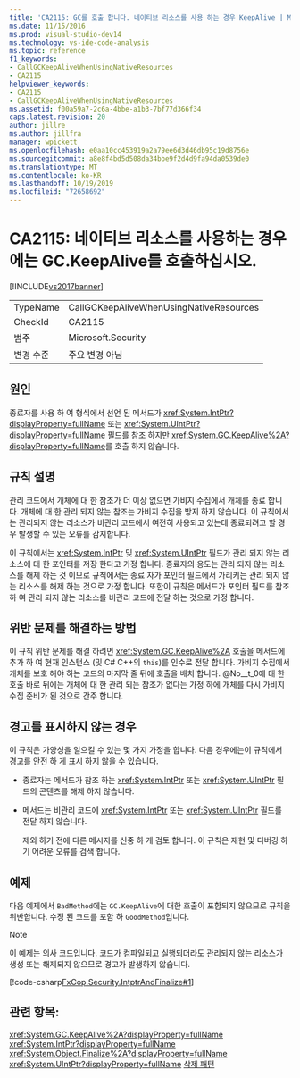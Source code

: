 ```yaml
---
title: 'CA2115: GC를 호출 합니다. 네이티브 리소스를 사용 하는 경우 KeepAlive | Microsoft Docs'
ms.date: 11/15/2016
ms.prod: visual-studio-dev14
ms.technology: vs-ide-code-analysis
ms.topic: reference
f1_keywords:
- CallGCKeepAliveWhenUsingNativeResources
- CA2115
helpviewer_keywords:
- CA2115
- CallGCKeepAliveWhenUsingNativeResources
ms.assetid: f00a59a7-2c6a-4bbe-a1b3-7bf77d366f34
caps.latest.revision: 20
author: jillre
ms.author: jillfra
manager: wpickett
ms.openlocfilehash: e0aa10cc453919a2a79ee6d3d46db95c19d8756e
ms.sourcegitcommit: a8e8f4bd5d508da34bbe9f2d4d9fa94da0539de0
ms.translationtype: MT
ms.contentlocale: ko-KR
ms.lasthandoff: 10/19/2019
ms.locfileid: "72658692"
---
```

# <a name="ca2115-call-gckeepalive-when-using-native-resources"></a>CA2115: 네이티브 리소스를 사용하는 경우에는 GC.KeepAlive를 호출하십시오.
[!INCLUDE[vs2017banner](../includes/vs2017banner.md)]

|||
|-|-|
|TypeName|CallGCKeepAliveWhenUsingNativeResources|
|CheckId|CA2115|
|범주|Microsoft.Security|
|변경 수준|주요 변경 아님|

## <a name="cause"></a>원인
 종료자를 사용 하 여 형식에서 선언 된 메서드가 <xref:System.IntPtr?displayProperty=fullName> 또는 <xref:System.UIntPtr?displayProperty=fullName> 필드를 참조 하지만 <xref:System.GC.KeepAlive%2A?displayProperty=fullName>를 호출 하지 않습니다.

## <a name="rule-description"></a>규칙 설명
 관리 코드에서 개체에 대 한 참조가 더 이상 없으면 가비지 수집에서 개체를 종료 합니다. 개체에 대 한 관리 되지 않는 참조는 가비지 수집을 방지 하지 않습니다. 이 규칙에서는 관리되지 않는 리소스가 비관리 코드에서 여전히 사용되고 있는데 종료되려고 할 경우 발생할 수 있는 오류를 감지합니다.

 이 규칙에서는 <xref:System.IntPtr> 및 <xref:System.UIntPtr> 필드가 관리 되지 않는 리소스에 대 한 포인터를 저장 한다고 가정 합니다. 종료자의 용도는 관리 되지 않는 리소스를 해제 하는 것 이므로 규칙에서는 종료 자가 포인터 필드에서 가리키는 관리 되지 않는 리소스를 해제 하는 것으로 가정 합니다. 또한이 규칙은 메서드가 포인터 필드를 참조 하 여 관리 되지 않는 리소스를 비관리 코드에 전달 하는 것으로 가정 합니다.

## <a name="how-to-fix-violations"></a>위반 문제를 해결하는 방법
 이 규칙 위반 문제를 해결 하려면 <xref:System.GC.KeepAlive%2A> 호출을 메서드에 추가 하 여 현재 인스턴스 (및 C# C++의 `this`)를 인수로 전달 합니다. 가비지 수집에서 개체를 보호 해야 하는 코드의 마지막 줄 뒤에 호출을 배치 합니다. @No__t_0에 대 한 호출 바로 뒤에는 개체에 대 한 관리 되는 참조가 없다는 가정 하에 개체를 다시 가비지 수집 준비가 된 것으로 간주 합니다.

## <a name="when-to-suppress-warnings"></a>경고를 표시하지 않는 경우
 이 규칙은 가양성을 일으킬 수 있는 몇 가지 가정을 합니다. 다음 경우에는이 규칙에서 경고를 안전 하 게 표시 하지 않을 수 있습니다.

- 종료자는 메서드가 참조 하는 <xref:System.IntPtr> 또는 <xref:System.UIntPtr> 필드의 콘텐츠를 해제 하지 않습니다.

- 메서드는 비관리 코드에 <xref:System.IntPtr> 또는 <xref:System.UIntPtr> 필드를 전달 하지 않습니다.

  제외 하기 전에 다른 메시지를 신중 하 게 검토 합니다. 이 규칙은 재현 및 디버깅 하기 어려운 오류를 검색 합니다.

## <a name="example"></a>예제
 다음 예제에서 `BadMethod`에는 `GC.KeepAlive`에 대한 호출이 포함되지 않으므로 규칙을 위반합니다. 수정 된 코드를 포함 하 `GoodMethod`입니다.

> [!NOTE]
> 이 예제는 의사 코드입니다. 코드가 컴파일되고 실행되더라도 관리되지 않는 리소스가 생성 또는 해제되지 않으므로 경고가 발생하지 않습니다.

 [!code-csharp[FxCop.Security.IntptrAndFinalize#1](../snippets/csharp/VS_Snippets_CodeAnalysis/FxCop.Security.IntptrAndFinalize/cs/FxCop.Security.IntptrAndFinalize.cs#1)]

## <a name="see-also"></a>관련 항목:
 <xref:System.GC.KeepAlive%2A?displayProperty=fullName> <xref:System.IntPtr?displayProperty=fullName>
 <xref:System.Object.Finalize%2A?displayProperty=fullName>
 <xref:System.UIntPtr?displayProperty=fullName>
 [삭제 패턴](https://msdn.microsoft.com/library/31a6c13b-d6a2-492b-9a9f-e5238c983bcb)
